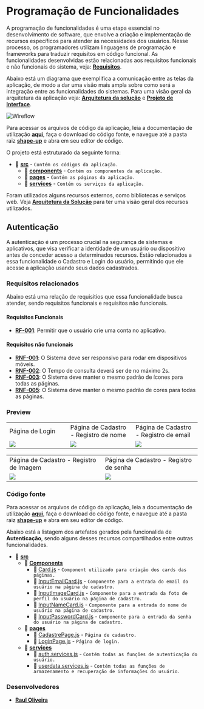 # Programação de Funcionalidades

A programação de funcionalidades é uma etapa essencial no desenvolvimento de software, que envolve a criação e implementação de recursos específicos para atender às necessidades dos usuários. Nesse processo, os programadores utilizam linguagens de programação e frameworks para traduzir requisitos em código funcional. As funcionalidades desenvolvidas estão relacionadas aos requisitos funcionais e não funcionais do sistema,
veja: **[Requisitos]()**.

Abaixo está um diagrama que exemplifica a comunicação entre as telas da aplicação, de modo a dar uma visão mais ampla sobre como será a integração entre as funcionalidades do sistemas. Para uma visão geral da arquitetura da aplicação veja: **[Arquitetura da solução]()** e **[Projeto de Interface]()**.

![Wireflow](https://github.com/ICEI-PUC-Minas-PMV-ADS/pmv-ads-2023-1-e3-proj-mov-t1-shape-up/assets/82043220/f1d67542-9c15-4e28-a268-2977119112f6)

Para acessar os arquivos de código da aplicação, leia a documentação de utilização **[aqui](https://github.com/ICEI-PUC-Minas-PMV-ADS/pmv-ads-2023-1-e3-proj-mov-t1-shape-up/tree/main/app)**, faça o download do código fonte, e navegue até a pasta raiz **[shape-up]()** e abra em seu editor de código.

O projeto está estruturado da seguinte forma:

- 📁 **[src]()** - `Contém os códigos da aplicação.`
  - 📁 **[components]()** - `Contém os componentes da aplicação.`
  - 📁 **[pages]()** - `Contém as páginas da aplicação.`
  - 📁 **[services]()** - `Contém os serviços da aplicação.`

Foram utilizados alguns recursos externos, como bibliotecas e serviços web. Veja **[Arquitetura da Solução]()** para ter uma visão geral dos recursos utilizados.

## Autenticação

A autenticação é um processo crucial na segurança de sistemas e aplicativos, que visa verificar a identidade de um usuário ou dispositivo antes de conceder acesso a determinados recursos. Estão relacionados a essa funcionalidade o Cadastro e Login do usuário, permitindo que ele acesse a aplicação usando seus dados cadastrados.

### Requisitos relacionados

Abaixo está uma relação de requisitios que essa funcionalidade busca atender, sendo requisitos funcionais e requisitos não funcionais.

#### Requisitos Funcionais
- **[RF-001]()**: Permitir que o usuário crie uma conta no aplicativo.
 
#### Requisitos não funcionais
- **[RNF-001]()**: O Sistema deve ser responsivo para rodar em dispositivos móveis.
- **[RNF-002]()**: O Tempo de consulta deverá ser de no máximo 2s.
- **[RNF-003]()**: O Sistema deve manter o mesmo padrão de ícones para todas as páginas.
- **[RNF-005]()**: O Sistema deve manter o mesmo padrão de cores para todas as páginas.

### Preview

<table>
  <tr>
    <td width='330'>Página de Login</td>
    <td width='330'>Página de Cadastro - Registro de nome</td>
    <td width='330'>Página de Cadastro - Registro de email</td>
  </tr>
  <tr>
    <td><img src='https://github.com/ICEI-PUC-Minas-PMV-ADS/pmv-ads-2023-1-e3-proj-mov-t1-shape-up/assets/82043220/60970e44-8df8-487f-a865-dcdea3fd3f01'/></td>
    <td><img src='https://github.com/ICEI-PUC-Minas-PMV-ADS/pmv-ads-2023-1-e3-proj-mov-t1-shape-up/assets/82043220/e51c4eb4-5f3f-4375-b03f-1e966d1c5c1c'/></td>
    <td><img src='https://github.com/ICEI-PUC-Minas-PMV-ADS/pmv-ads-2023-1-e3-proj-mov-t1-shape-up/assets/82043220/808bb997-6fc9-4510-825c-24aecfce2f2f'/></td>
  </tr>
</table>


<table>
  <tr>
    <td width='330'>Página de Cadastro - Registro de Imagem</td>
    <td width='330'>Página de Cadastro - Registro de senha</td>
  </tr>
  <tr>
    <td><img src='https://github.com/ICEI-PUC-Minas-PMV-ADS/pmv-ads-2023-1-e3-proj-mov-t1-shape-up/assets/82043220/6ae60cdc-c0be-45f3-80c7-5732c8a607f7'/></td>
    <td><img src='https://github.com/ICEI-PUC-Minas-PMV-ADS/pmv-ads-2023-1-e3-proj-mov-t1-shape-up/assets/82043220/fdbee7ae-0b55-4604-9f70-37a8c1b58780'/></td>
  </tr>
</table>

### Código fonte

Para acessar os arquivos de código da aplicação, leia a documentação de utilização **[aqui](https://github.com/ICEI-PUC-Minas-PMV-ADS/pmv-ads-2023-1-e3-proj-mov-t1-shape-up/tree/main/app)**, faça o download do código fonte, e navegue até a pasta raiz **[shape-up]()** e abra em seu editor de código.

Abaixo está a listagem dos artefatos gerados pela funcionalida de **Autenticação**, sendo alguns desses recursos compartilhados entre outras funcionalidades.

- 📁 **[src]()**
  - 📁 **[Components]()**
    - 📄 [Card.js]() - `Component utilizado para criação dos cards das páginas.`
    - 📄 [InputEmailCard.js]() - `Componente para a entrada do email do usuário na página de cadastro.`
    - 📄 [InputImageCard.js]() - `Componente para a entrada da foto de perfil do usuário na página de cadastro.`
    - 📄 [InputNameCard.js]() - `Componente para a entrada do nome de usuário na página de cadastro.`
    - 📄 [InputPasswordCard.js]() - `Componente para a entrada da senha do usuário na página de cadastro.`
  - 📁 **[pages]()**
    - 📄 [CadastrePage.js]() - `Página de cadastro.`
    - 📄 [LoginPage.js]() - `Página de login.`
  - 📁 **[services]()**
    - 📄 [auth.services.js]() - `Contém todas as funções de autenticação do usuário.`
    - 📄 [userdata.services.js]() - `Contém todas as funções de armazenamento e recuperação de informações do usuário.`


### Desenvolvedores

- **[Raul Oliveira]()**
